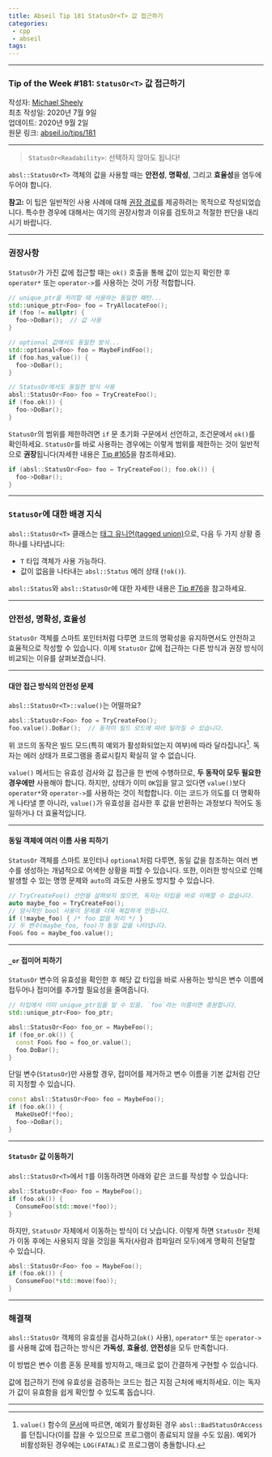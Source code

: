 ```yaml
---
title: Abseil Tip 181 StatusOr<T> 값 접근하기
categories:
 - cpp
 - abseil
tags:
---
```

---

### Tip of the Week #181: `StatusOr<T>` 값 접근하기

작성자: [Michael Sheely](mailto:msheely@google.com)  
최초 작성일: 2020년 7월 9일  
업데이트: 2020년 9월 2일  
원문 링크: [abseil.io/tips/181](https://abseil.io/tips/181)  

---

> `StatusOr<Readability>`: 선택하지 않아도 됩니다!

`absl::StatusOr<T>` 객체의 값을 사용할 때는 **안전성**, **명확성**, 그리고 **효율성**을 염두에 두어야 합니다.  

**참고:** 이 팁은 일반적인 사용 사례에 대해 [권장 경로](https://moma.corp.google.com/glossary/term/11ngkm2f_v)를 제공하려는 목적으로 작성되었습니다. 특수한 경우에 대해서는 여기의 권장사항과 이유를 검토하고 적절한 판단을 내리시기 바랍니다.

---

### 권장사항

`StatusOr`가 가진 값에 접근할 때는 `ok()` 호출을 통해 값이 있는지 확인한 후 `operator*` 또는 `operator->`를 사용하는 것이 가장 적합합니다.

```cpp
// unique_ptr을 처리할 때 사용하는 동일한 패턴...
std::unique_ptr<Foo> foo = TryAllocateFoo();
if (foo != nullptr) {
  foo->DoBar();  // 값 사용
}

// optional 값에서도 동일한 방식...
std::optional<Foo> foo = MaybeFindFoo();
if (foo.has_value()) {
  foo->DoBar();
}

// StatusOr에서도 동일한 방식 사용
absl::StatusOr<Foo> foo = TryCreateFoo();
if (foo.ok()) {
  foo->DoBar();
}
```

`StatusOr`의 범위를 제한하려면 `if` 문 초기화 구문에서 선언하고, 조건문에서 `ok()`를 확인하세요. `StatusOr`를 바로 사용하는 경우에는 이렇게 범위를 제한하는 것이 일반적으로 **권장**됩니다(자세한 내용은 [Tip #165](/tips/165)을 참조하세요).

```cpp
if (absl::StatusOr<Foo> foo = TryCreateFoo(); foo.ok()) {
  foo->DoBar();
}
```

---

### `StatusOr`에 대한 배경 지식

`absl::StatusOr<T>` 클래스는 [태그 유니언(tagged union)](https://en.wikipedia.org/wiki/Tagged_union)으로, 다음 두 가지 상황 중 하나를 나타냅니다:

- `T` 타입 객체가 사용 가능하다.
- 값이 없음을 나타내는 `absl::Status` 에러 상태 (`!ok()`).

`absl::Status`와 `absl::StatusOr`에 대한 자세한 내용은 [Tip #76](/tips/76)을 참고하세요.

---

### 안전성, 명확성, 효율성

`StatusOr` 객체를 스마트 포인터처럼 다루면 코드의 명확성을 유지하면서도 안전하고 효율적으로 작성할 수 있습니다. 이제 `StatusOr` 값에 접근하는 다른 방식과 권장 방식이 비교되는 이유를 살펴보겠습니다.

---

#### 대안 접근 방식의 안전성 문제

`absl::StatusOr<T>::value()`는 어떨까요?

```cpp
absl::StatusOr<Foo> foo = TryCreateFoo();
foo.value().DoBar();  // 동작이 빌드 모드에 따라 달라질 수 있습니다.
```

위 코드의 동작은 빌드 모드(특히 예외가 활성화되었는지 여부)에 따라 달라집니다[^1]. 독자는 에러 상태가 프로그램을 종료시킬지 확실히 알 수 없습니다.

`value()` 메서드는 유효성 검사와 값 접근을 한 번에 수행하므로, **두 동작이 모두 필요한 경우에만** 사용해야 합니다. 하지만, 상태가 이미 `OK`임을 알고 있다면 `value()`보다 `operator*`와 `operator->`를 사용하는 것이 적합합니다. 이는 코드가 의도를 더 명확하게 나타낼 뿐 아니라, `value()`가 유효성을 검사한 후 값을 반환하는 과정보다 적어도 동일하거나 더 효율적입니다.

---

#### 동일 객체에 여러 이름 사용 피하기

`StatusOr` 객체를 스마트 포인터나 `optional`처럼 다루면, 동일 값을 참조하는 여러 변수를 생성하는 개념적으로 어색한 상황을 피할 수 있습니다. 또한, 이러한 방식으로 인해 발생할 수 있는 명명 문제와 `auto`의 과도한 사용도 방지할 수 있습니다.

```cpp
// TryCreateFoo() 선언을 살펴보지 않으면, 독자는 타입을 바로 이해할 수 없습니다.
auto maybe_foo = TryCreateFoo();
// 암시적인 bool 사용이 문제를 더욱 복잡하게 만듭니다.
if (!maybe_foo) { /* foo 없음 처리 */ }
// 두 변수(maybe_foo, foo)가 동일 값을 나타냅니다.
Foo& foo = maybe_foo.value();
```

---

#### `_or` 접미어 피하기

`StatusOr` 변수의 유효성을 확인한 후 해당 값 타입을 바로 사용하는 방식은 변수 이름에 접두어나 접미어를 추가할 필요성을 줄여줍니다. 

```cpp
// 타입에서 이미 unique_ptr임을 알 수 있음. `foo`라는 이름이면 충분합니다.
std::unique_ptr<Foo> foo_ptr;

absl::StatusOr<Foo> foo_or = MaybeFoo();
if (foo_or.ok()) {
  const Foo& foo = foo_or.value();
  foo.DoBar();
}
```

단일 변수(`StatusOr`)만 사용할 경우, 접미어를 제거하고 변수 이름을 기본 값처럼 간단히 지정할 수 있습니다.

```cpp
const absl::StatusOr<Foo> foo = MaybeFoo();
if (foo.ok()) {
  MakeUseOf(*foo);
  foo->DoBar();
}
```

---

#### `StatusOr` 값 이동하기

`absl::StatusOr<T>`에서 `T`를 이동하려면 아래와 같은 코드를 작성할 수 있습니다:

```cpp
absl::StatusOr<Foo> foo = MaybeFoo();
if (foo.ok()) {
  ConsumeFoo(std::move(*foo));
}
```

하지만, `StatusOr` 자체에서 이동하는 방식이 더 낫습니다. 이렇게 하면 `StatusOr` 전체가 이동 후에는 사용되지 않을 것임을 독자(사람과 컴파일러 모두)에게 명확히 전달할 수 있습니다.

```cpp
absl::StatusOr<Foo> foo = MaybeFoo();
if (foo.ok()) {
  ConsumeFoo(*std::move(foo));
}
```

---

### 해결책

`absl::StatusOr` 객체의 유효성을 검사하고(`ok()` 사용), `operator*` 또는 `operator->`를 사용해 값에 접근하는 방식은 **가독성**, **효율성**, **안전성**을 모두 만족합니다.

이 방법은 변수 이름 혼동 문제를 방지하고, 매크로 없이 간결하게 구현할 수 있습니다.

값에 접근하기 전에 유효성을 검증하는 코드는 접근 지점 근처에 배치하세요. 이는 독자가 값이 유효함을 쉽게 확인할 수 있도록 돕습니다.

[^1]: `value()` 함수의 [문서](https://github.com/abseil/abseil-cpp/blob/master/absl/status/statusor.h)에 따르면, 예외가 활성화된 경우 `absl::BadStatusOrAccess`를 던집니다(이를 잡을 수 있으므로 프로그램이 종료되지 않을 수도 있음). 예외가 비활성화된 경우에는 `LOG(FATAL)`로 프로그램이 충돌합니다.

---